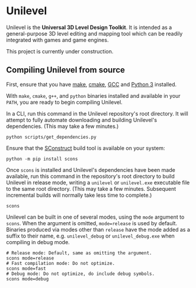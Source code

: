 # Unilevel

Unilevel is the **Universal 3D Level Design Toolkit**. It is intended as a general-purpose 3D level editing and mapping tool which can be readily integrated with games and game engines.

This project is currently under construction.

## Compiling Unilevel from source

First, ensure that you have [make](https://www.gnu.org/software/make/), [cmake](https://cmake.org/), [GCC](https://gcc.gnu.org/) and [Python 3](https://www.python.org/downloads/) installed.

With `make`, `cmake`, `g++`, and `python` binaries installed and available in your `PATH`, you are ready to begin compiling Unilevel.

In a CLI, run this command in the Unilevel repository's root directory. It will attempt to fully automate downloading and building Unilevel's dependencies. (This may take a few minutes.)

```
python scripts/get_dependencies.py
```

Ensure that the [SConstruct](https://scons.org/doc/production/HTML/scons-user/ch01s02.html) build tool is available on your system:

```
python -m pip install scons
```

Once `scons` is installed and Unilevel's dependencies have been made available, run this command in the repository's root directory to build Unilevel in release mode, writing a `unilevel` or `unilevel.exe` executable file to the same root directory. (This may take a few minutes. Subsequent incremental builds will normally take less time to complete.)

```
scons
```

Unilevel can be built in one of several modes, using the `mode` argument to `scons`. When the argument is omitted, `mode=release` is used by default. Binaries produced via modes other than `release` have the mode added as a suffix to their name, e.g. `unilevel_debug` or `unilevel_debug.exe` when compiling in debug mode.

```
# Release mode: Default, same as omitting the argument.
scons mode=release
# Fast compilation mode: Do not optimize.
scons mode=fast
# Debug mode: Do not optimize, do include debug symbols.
scons mode=debug
```
